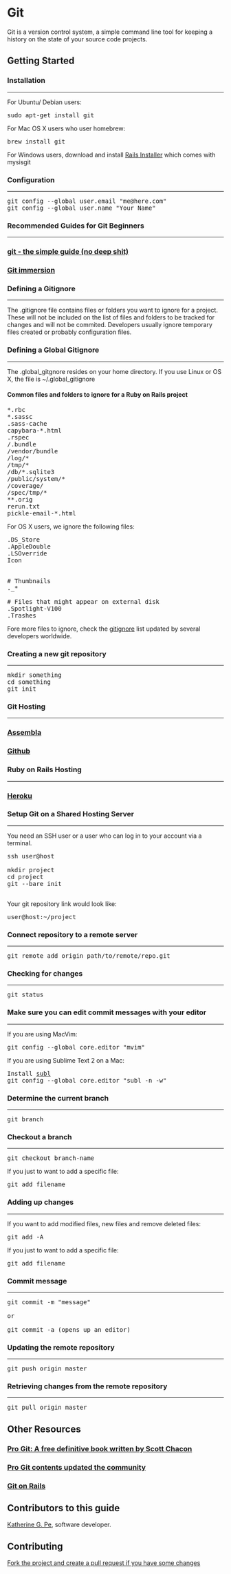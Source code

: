# Git

Git is a version control system, a simple command line tool for keeping a history on the state of your source code projects.

## Getting Started

### Installation
-------------------------

For Ubuntu/ Debian users:

<pre>
sudo apt-get install git
</pre>

For Mac OS X users who user homebrew:

<pre>
brew install git
</pre>

For Windows users, download and install <a href="http://railsinstaller.org/" target="_blank">Rails Installer</a> which comes with mysisgit

### Configuration
-------------------------

<pre>
git config --global user.email "me@here.com"
git config --global user.name "Your Name"
</pre>

### Recommended Guides for Git Beginners
-------------------------

### <a href ="http://rogerdudler.github.com/git-guide/" target="_blank"> git - the simple guide (no deep shit) </a>

### <a href ="http://gitimmersion.com/" target="_blank"> Git immersion </a>


### Defining a Gitignore
-------------------------

The .gitignore file contains files or folders you want to ignore for a project. These will not be included on the list of files and folders to be tracked for changes and will not be commited. Developers usually ignore temporary files created or probably configuration files.


### Defining a Global Gitignore
-------------------------------

The .global_gitgnore resides on your home directory. If you use Linux or OS X, the file is ~/.global_gitignore

#### Common files and folders to ignore for a Ruby on Rails project

<pre>
*.rbc
*.sassc
.sass-cache
capybara-*.html
.rspec
/.bundle
/vendor/bundle
/log/*
/tmp/*
/db/*.sqlite3
/public/system/*
/coverage/
/spec/tmp/*
**.orig
rerun.txt
pickle-email-*.html
</pre>

For OS X users, we ignore the following files:

<pre>
.DS_Store
.AppleDouble
.LSOverride
Icon


# Thumbnails
._*

# Files that might appear on external disk
.Spotlight-V100
.Trashes
</pre>

Fore more files to ignore, check the <a href="https://github.com/github/gitignore/tree/master/Global" target="_blank">gitignore</a> list updated by several developers worldwide.

### Creating a new git repository
-------------------------------

<pre>
mkdir something
cd something
git init
</pre>


### Git Hosting
-------------------------------

### <a href ="http://assembla.com/" target="_blank"> Assembla </a>

### <a href ="https://github.com/" target="_blank"> Github </a>


### Ruby on Rails Hosting
-------------------------------

### <a href ="https://heroku.com/" target="_blank"> Heroku </a>


### Setup Git on a Shared Hosting Server
-------------------------------

You need an SSH user or a user who can log in to your account via a terminal.

<pre>
ssh user@host

mkdir project
cd project
git --bare init

</pre>

Your git repository link would look like:


<pre>
user@host:~/project
</pre>

### Connect repository to a remote server
-------------------------------

<pre>
git remote add origin path/to/remote/repo.git
</pre>

### Checking for changes
-------------------------------

<pre>
git status
</pre>

### Make sure you can edit commit messages with your editor
-------------------------------

If you are using MacVim:

<pre>
git config --global core.editor "mvim"
</pre>

If you are using Sublime Text 2 on a Mac:

<pre>
Install <a href="http://www.sublimetext.com/docs/2/osx_command_line.html" target="_blank">subl</a>
git config --global core.editor "subl -n -w"
</pre>

### Determine the current branch
-------------------------------

<pre>
git branch
</pre>

### Checkout a branch
-------------------------------

<pre>
git checkout branch-name
</pre>

If you just to want to add a specific file:

<pre>
git add filename
</pre>


### Adding up changes
-------------------------------

If you want to add modified files, new files and remove deleted files:

<pre>
git add -A
</pre>

If you just to want to add a specific file:

<pre>
git add filename
</pre>


### Commit message
-------------------------------
<pre>
git commit -m "message"

or

git commit -a (opens up an editor)
</pre>


### Updating the remote repository
-------------------------------

<pre>
git push origin master
</pre>


### Retrieving changes from the remote repository
-------------------------------

<pre>
git pull origin master
</pre>


## Other Resources

### <a href ="http://git-scm.com/book" target="_blank"> Pro Git: A free definitive book written by Scott Chacon</a>
### <a href ="https://github.com/progit/progit" target="_blank"> Pro Git contents updated the community</a>
### <a href ="http://railscasts.com/episodes/96-git-on-rails" target="_blank"> Git on Rails </a>


## Contributors to this guide

<a href ="https://blog.bridgeutopiaweb.com" target="_blank"> Katherine G. Pe</a>, software developer.


## Contributing

<a href ="https://github.com/railsgirls-ph/rails-girls-manila-2012" target="_blank"> Fork the project and create a pull request if you have some changes</a>
